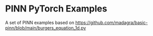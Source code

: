 # PINN PyTorch Examples
A set of PINN examples based on https://github.com/madagra/basic-pinn/blob/main/burgers_equation_1d.py
